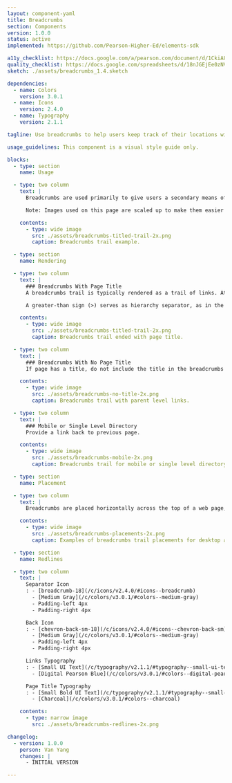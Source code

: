 ```yaml
---
layout: component-yaml
title: Breadcrumbs
section: Components
version: 1.0.0
status: active
implemented: https://github.com/Pearson-Higher-Ed/elements-sdk

a11y_checklist: https://docs.google.com/a/pearson.com/document/d/1CkiA8PtZ23itHbAuc_LczZk5ulojSp6G95aE8lUyFL8/edit?usp=sharing  https://drive.google.com/drive/u/1/folders/0B7rSuWUVXiuLa3R5RjRCN0lBTlE
quality_checklist: https://docs.google.com/spreadsheets/d/18nJGEjEe0zNVPn1amwO8sHMve84qx9Vd0ERnl6l69Dw/edit#gid=0
sketch: ./assets/breadcrumbs_1.4.sketch

dependencies:
  - name: Colors
    version: 3.0.1
  - name: Icons
    version: 2.4.0
  - name: Typography
    version: 2.1.1

tagline: Use breadcrumbs to help users keep track of their locations within a website.

usage_guidelines: This component is a visual style guide only.

blocks:
  - type: section
    name: Usage

  - type: two column
    text: |
      Breadcrumbs are used primarily to give users a secondary means of navigating a website. They provide a trail of links for the user to follow back to the starting or entry point. Typically, breadcrumbs display a hierarchy of the current page in relation to the website's structure.

      Note: Images used on this page are scaled up to make them easier read, go to the redlines section below for specification.

    contents:
      - type: wide image
        src: ./assets/breadcrumbs-titled-trail-2x.png
        caption: Breadcrumbs trail example.

  - type: section
    name: Rendering

  - type: two column
    text: |
      ### Breadcrumbs With Page Title
      A breadcrumbs trail is typically rendered as a trail of links. At the end of the trail, the page currently being viewed is displayed as a bold non-link font.

      A greater-than sign (>) serves as hierarchy separator, as in the format of Parent page > Child page.

    contents:
      - type: wide image
        src: ./assets/breadcrumbs-titled-trail-2x.png
        caption: Breadcrumbs trail ended with page title.

  - type: two column
    text: |
      ### Breadcrumbs With No Page Title
      If page has a title, do not include the title in the breadcrumbs to avoid redundancy.

    contents:
      - type: wide image
        src: ./assets/breadcrumbs-no-title-2x.png
        caption: Breadcrumbs trail with parent level links.

  - type: two column
    text: |
      ### Mobile or Single Level Directory
      Provide a link back to previous page.

    contents:
      - type: wide image
        src: ./assets/breadcrumbs-mobile-2x.png
        caption: Breadcrumbs trail for mobile or single level directory.

  - type: section
    name: Placement

  - type: two column
    text: |
      Breadcrumbs are placed horizontally across the top of a web page, often below navigation or application header.

    contents:
      - type: wide image
        src: ./assets/breadcrumbs-placements-2x.png
        caption: Examples of breadcrumbs trail placements for desktop and mobile screens. Note on mobile, the breadcrumb is a link back to previous level.

  - type: section
    name: Redlines

  - type: two column
    text: |
      Separator Icon
      : - [breadcrumb-18](/c/icons/v2.4.0/#icons--breadcrumb)
        - [Medium Gray](/c/colors/v3.0.1/#colors--medium-gray)
        - Padding-left 4px
        - Padding-right 4px

      Back Icon
      : - [chevron-back-sm-18](/c/icons/v2.4.0/#icons--chevron-back-sm)
        - [Medium Gray](/c/colors/v3.0.1/#colors--medium-gray)
        - Padding-left 4px
        - Padding-right 4px

      Links Typography
      : - [Small UI Text](/c/typography/v2.1.1/#typography--small-ui-text)
        - [Digital Pearson Blue](/c/colors/v3.0.1/#colors--digital-pearson-blue)

      Page Title Typography
      : - [Small Bold UI Text](/c/typography/v2.1.1/#typography--small-bold-ui-text)
        - [Charcoal](/c/colors/v3.0.1/#colors--charcoal)

    contents:
      - type: narrow image
        src: ./assets/breadcrumbs-redlines-2x.png

changelog:
  - version: 1.0.0
    person: Van Yang
    changes: |
      - INITIAL VERSION

---
```

